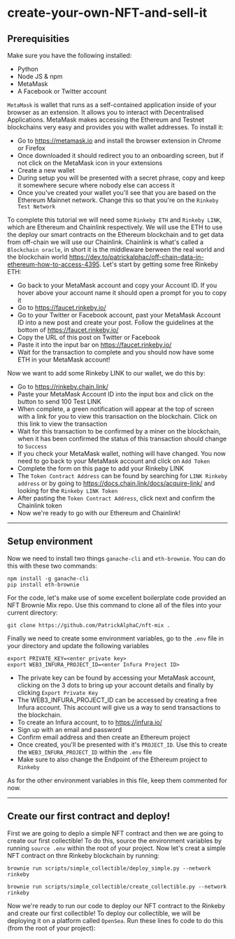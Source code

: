 # create-your-own-NFT-and-sell-it

## Prerequisities

Make sure you have the following installed:

- Python
- Node JS & npm
- MetaMask
- A Facebook or Twitter account

`MetaMask` is wallet that runs as a self-contained application inside of your browser as an extension. It allows you to interact with Decentralised Applications. MetaMask makes accessing the Ethereum and Testnet blockchains very easy and provides you with wallet addresses. To install it:

- Go to https://metamask.io and install the browser extension in Chrome or Firefox
- Once downloaded it should redirect you to an onboarding screen, but if not click on the MetaMask icon in your extensions
- Create a new wallet
- During setup you will be presented with a secret phrase, copy and keep it somewhere secure where nobody else can access it
- Once you've created your wallet you'll see that you are based on the Ethereum Mainnet network. Change this so that you're on the `Rinkeby Test Network`

To complete this tutorial we will need some `Rinkeby ETH` and `Rinkeby LINK`, which are Ethereum and Chainlink respectively. We will use the ETH to use the deploy our smart contracts on the Ethereum blockchain and to get data from off-chain we will use our Chainlink. Chainlink is what's called a `Blockchain oracle`, in short it is the middleware berween the real world and the blockchain world https://dev.to/patrickalphac/off-chain-data-in-ethereum-how-to-access-4395. Let's start by getting some free Rinkeby ETH:

- Go back to your MetaMask account and copy your Account ID. If you hover above your account name it should open a prompt for you to copy it
- Go to https://faucet.rinkeby.io/
- Go to your Twitter or Facebook account, past your MetaMask Account ID into a new post and create your post. Follow the guidelines at the bottom of https://faucet.rinkeby.io/
- Copy the URL of this post on Twitter or Facebook
- Paste it into the input bar on https://faucet.rinkeby.io/
- Wait for the transaction to complete and you should now have some ETH in your MetaMask account!

Now we want to add some Rinkeby LINK to our wallet, we do this by:

- Go to https://rinkeby.chain.link/
- Paste your MetaMask Account ID into the input box and click on the button to send 100 Test LINK
- When complete, a green notification will appear at the top of screen with a link for you to view this transaction on the blockchain. Click on this link to view the transaction
- Wait for this transaction to be confirmed by a miner on the blockchain, when it has been confirmed the status of this transaction should change to `Success`
- If you check your MetaMask wallet, nothing will have changed. You now need to go back to your MetaMask account and click on `Add Token`
- Complete the form on this page to add your Rinkeby LINK
- The `Token Contract Address` can be found by searching for `LINK Rinkeby address` or by going to https://docs.chain.link/docs/acquire-link/ and looking for the `Rinkeby LINK Token`
- After pasting the `Token Contract Address`, click next and confirm the Chainlink token
- Now we're ready to go with our Ethereum and Chainlink!

---

## Setup environment

Now we need to install two things `ganache-cli` and `eth-brownie`. You can do this with these two commands:

    npm install -g ganache-cli
    pip install eth-brownie

For the code, let's make use of some excellent boilerplate code provided an NFT Brownie Mix repo. Use this command to clone all of the files into your current directory:

    git clone https://github.com/PatrickAlphaC/nft-mix .

Finally we need to create some environment variables, go to the `.env` file in your directory and update the following variables

```
export PRIVATE_KEY=<enter private key>
export WEB3_INFURA_PROJECT_ID=<enter Infura Project ID>
```

- The private key can be found by accessing your MetaMask account, clicking on the 3 dots to bring up your account details and finally by clicking `Export Private Key`
- The WEB3_INFURA_PROJECT_ID can be accessed by creating a free Infura account. This account will give us a way to send transactions to the blockchain.
- To create an Infura account, to to https://infura.io/
- Sign up with an email and password
- Confirm email address and then create an Ethereum project
- Once created, you'll be presented with it's `PROJECT_ID`. Use this to create the `WEB3_INFURA_PROJECT_ID` within the `.env` file
- Make sure to also change the Endpoint of the Ethereum project to `Rinkeby`

As for the other environment variables in this file, keep them commented for now.

---

## Create our first contract and deploy!

First we are going to deplo a simple NFT contract and then we are going to create our first collectible! To do this, source the environment variables by running `source .env` within the root of your project. Now let's creat a simple NFT contract on thre Rinkeby blockchain by running:

    brownie run scripts/simple_collectible/deploy_simple.py --network rinkeby

```
brownie run scripts/simple_collectible/create_collectible.py --network rinkeby
```

Now we're ready to run our code to deploy our NFT contract to the Rinkeby and create our first collectible! To deploy our collectible, we will be deploying it on a platform called `OpenSea`. Run these lines fo code to do this (from the root of your project):
